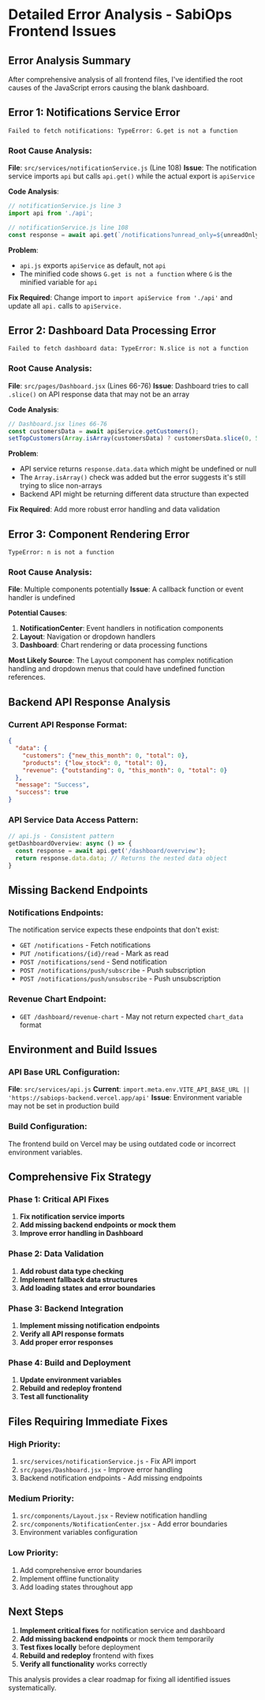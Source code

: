 # Detailed Error Analysis - SabiOps Frontend Issues

## Error Analysis Summary

After comprehensive analysis of all frontend files, I've identified the root causes of the JavaScript errors causing the blank dashboard.

## Error 1: Notifications Service Error
```
Failed to fetch notifications: TypeError: G.get is not a function
```

### Root Cause Analysis:
**File**: `src/services/notificationService.js` (Line 108)
**Issue**: The notification service imports `api` but calls `api.get()` while the actual export is `apiService`

**Code Analysis**:
```javascript
// notificationService.js line 3
import api from './api';

// notificationService.js line 108
const response = await api.get(`/notifications?unread_only=${unreadOnly}`);
```

**Problem**: 
- `api.js` exports `apiService` as default, not `api`
- The minified code shows `G.get is not a function` where `G` is the minified variable for `api`

**Fix Required**: Change import to `import apiService from './api'` and update all `api.` calls to `apiService.`

## Error 2: Dashboard Data Processing Error
```
Failed to fetch dashboard data: TypeError: N.slice is not a function
```

### Root Cause Analysis:
**File**: `src/pages/Dashboard.jsx` (Lines 66-76)
**Issue**: Dashboard tries to call `.slice()` on API response data that may not be an array

**Code Analysis**:
```javascript
// Dashboard.jsx lines 66-76
const customersData = await apiService.getCustomers();
setTopCustomers(Array.isArray(customersData) ? customersData.slice(0, 5) : []);
```

**Problem**: 
- API service returns `response.data.data` which might be undefined or null
- The `Array.isArray()` check was added but the error suggests it's still trying to slice non-arrays
- Backend API might be returning different data structure than expected

**Fix Required**: Add more robust error handling and data validation

## Error 3: Component Rendering Error
```
TypeError: n is not a function
```

### Root Cause Analysis:
**File**: Multiple components potentially
**Issue**: A callback function or event handler is undefined

**Potential Causes**:
1. **NotificationCenter**: Event handlers in notification components
2. **Layout**: Navigation or dropdown handlers
3. **Dashboard**: Chart rendering or data processing functions

**Most Likely Source**: The Layout component has complex notification handling and dropdown menus that could have undefined function references.

## Backend API Response Analysis

### Current API Response Format:
```json
{
  "data": {
    "customers": {"new_this_month": 0, "total": 0},
    "products": {"low_stock": 0, "total": 0},
    "revenue": {"outstanding": 0, "this_month": 0, "total": 0}
  },
  "message": "Success", 
  "success": true
}
```

### API Service Data Access Pattern:
```javascript
// api.js - Consistent pattern
getDashboardOverview: async () => {
  const response = await api.get('/dashboard/overview');
  return response.data.data; // Returns the nested data object
}
```

## Missing Backend Endpoints

### Notifications Endpoints:
The notification service expects these endpoints that don't exist:
- `GET /notifications` - Fetch notifications
- `PUT /notifications/{id}/read` - Mark as read
- `POST /notifications/send` - Send notification
- `POST /notifications/push/subscribe` - Push subscription
- `POST /notifications/push/unsubscribe` - Push unsubscription

### Revenue Chart Endpoint:
- `GET /dashboard/revenue-chart` - May not return expected `chart_data` format

## Environment and Build Issues

### API Base URL Configuration:
**File**: `src/services/api.js`
**Current**: `import.meta.env.VITE_API_BASE_URL || 'https://sabiops-backend.vercel.app/api'`
**Issue**: Environment variable may not be set in production build

### Build Configuration:
The frontend build on Vercel may be using outdated code or incorrect environment variables.

## Comprehensive Fix Strategy

### Phase 1: Critical API Fixes
1. **Fix notification service imports**
2. **Add missing backend endpoints or mock them**
3. **Improve error handling in Dashboard**

### Phase 2: Data Validation
1. **Add robust data type checking**
2. **Implement fallback data structures**
3. **Add loading states and error boundaries**

### Phase 3: Backend Integration
1. **Implement missing notification endpoints**
2. **Verify all API response formats**
3. **Add proper error responses**

### Phase 4: Build and Deployment
1. **Update environment variables**
2. **Rebuild and redeploy frontend**
3. **Test all functionality**

## Files Requiring Immediate Fixes

### High Priority:
1. `src/services/notificationService.js` - Fix API import
2. `src/pages/Dashboard.jsx` - Improve error handling
3. Backend notification endpoints - Add missing endpoints

### Medium Priority:
1. `src/components/Layout.jsx` - Review notification handling
2. `src/components/NotificationCenter.jsx` - Add error boundaries
3. Environment variables configuration

### Low Priority:
1. Add comprehensive error boundaries
2. Implement offline functionality
3. Add loading states throughout app

## Next Steps

1. **Implement critical fixes** for notification service and dashboard
2. **Add missing backend endpoints** or mock them temporarily
3. **Test fixes locally** before deployment
4. **Rebuild and redeploy** frontend with fixes
5. **Verify all functionality** works correctly

This analysis provides a clear roadmap for fixing all identified issues systematically.

